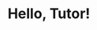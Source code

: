 ---
title: "Hello, Tutor!"
output: 
  rtutor::tutorial:
    progressive: true
    allow_skip: true
runtime: shiny_prerendered
---